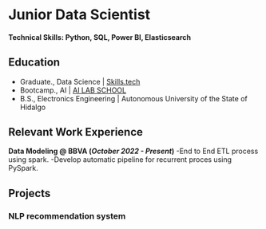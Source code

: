 # Junior Data Scientist

#### Technical Skills: Python, SQL, Power BI, Elasticsearch

## Education
- Graduate., Data Science | [Skills.tech](https://www.skills.tech/)
- Bootcamp., AI | [AI LAB SCHOOL](https://ailabschool.com/)
- B.S., Electronics Engineering | Autonomous University of the State of Hidalgo

## Relevant Work Experience
**Data Modeling @ BBVA (_October 2022 - Present_)**
-End to End ETL process using spark.
-Develop automatic pipeline for recurrent proces using PySpark.

## Projects
### NLP recommendation system
